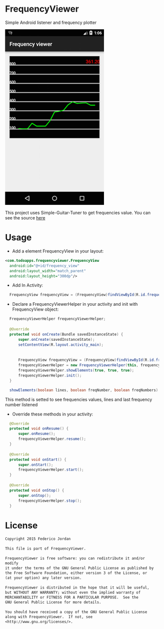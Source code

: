 # FrequencyViewer
Simple Android listener and frequency plotter

[![Screenshot of the sample app](https://raw.githubusercontent.com/fedejordan/FrequencyViewer/master/device-2015-06-13-140712.png)](https://play.google.com/store/apps/details?id=com.joanzapata.pdfview.sample)

This project uses Simple-Guitar-Tuner to get frequencies value. 
You can see the source <a href="https://github.com/nivwusquorum/Simple-Guitar-Tuner">here</a>

# Usage

* Add a element FrequencyView in your layout:

```xml
<com.todoapps.frequencyviewer.FrequencyView
  android:id="@+id/frequency_view"
  android:layout_width="match_parent"
  android:layout_height="300dp"/>
```

* Add In Activity:
  
```java
  FrequencyView frequencyView = (FrequencyView)findViewById(R.id.frequency_view);
```

* Declare a FrequencyViewerHelper in your activity and init with FrequencyView object:

```java
  FrequencyViewerHelper frequencyViewerHelper;
  
  @Override
  protected void onCreate(Bundle savedInstanceState) {
      super.onCreate(savedInstanceState);
      setContentView(R.layout.activity_main);
      
      
      FrequencyView frequencyView = (FrequencyView)findViewById(R.id.frequency_view);
      frequencyViewerHelper = new FrequencyViewerHelper(this, frequencyView);
      frequencyViewerHelper.showElements(true, true, true);
      frequencyViewerHelper.init();
  }
```

```java
  showElements(boolean lines, boolean freqNumber, boolean freqNumbers)
``` 
This method is setted to see frequencies values, lines and last frequency number listened
    
* Override these methods in your activity:
    
```java
  @Override
  protected void onResume() {
      super.onResume();
      frequencyViewerHelper.resume();
  }

  @Override
  protected void onStart() {
      super.onStart();
      frequencyViewerHelper.start();
  }

  @Override
  protected void onStop() {
      super.onStop();
      frequencyViewerHelper.stop();
  }
```

# License

```
Copyright 2015 Federico Jordan

This file is part of FrequencyViewer.

FrequencyViewer is free software: you can redistribute it and/or modify
it under the terms of the GNU General Public License as published by
the Free Software Foundation, either version 3 of the License, or
(at your option) any later version.

FrequencyViewer is distributed in the hope that it will be useful,
but WITHOUT ANY WARRANTY; without even the implied warranty of
MERCHANTABILITY or FITNESS FOR A PARTICULAR PURPOSE.  See the
GNU General Public License for more details.

You should have received a copy of the GNU General Public License
along with FrequencyViewer.  If not, see <http://www.gnu.org/licenses/>.
```
